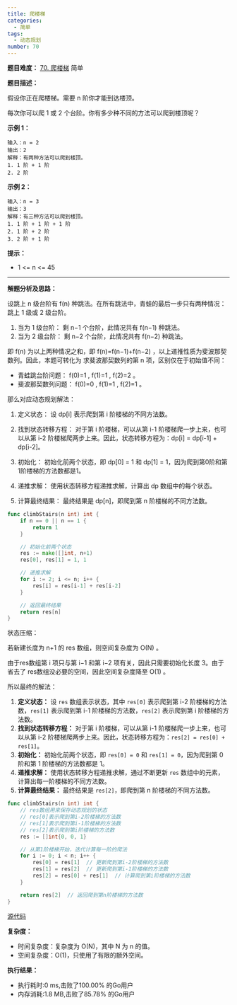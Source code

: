 ```yaml
---
title: 爬楼梯
categories:
  - 简单
tags:
  - 动态规划
number: 70
---
```


**题目难度：** [70. 爬楼梯](https://leetcode.cn/problems/climbing-stairs/) 简单

**题目描述：**

假设你正在爬楼梯。需要 n 阶你才能到达楼顶。

每次你可以爬 1 或 2 个台阶。你有多少种不同的方法可以爬到楼顶呢？

**示例 1：**
```
输入：n = 2
输出：2
解释：有两种方法可以爬到楼顶。
1. 1 阶 + 1 阶
2. 2 阶
```


**示例 2：**
```
输入：n = 3
输出：3
解释：有三种方法可以爬到楼顶。
1. 1 阶 + 1 阶 + 1 阶
2. 1 阶 + 2 阶
3. 2 阶 + 1 阶
```

**提示：**
- 1 <= n <= 45


---
**解题分析及思路：**

设跳上 n 级台阶有 f(n) 种跳法。在所有跳法中，青蛙的最后一步只有两种情况： 跳上 1 级或 2 级台阶。

1. 当为 1 级台阶： 剩 n−1 个台阶，此情况共有 f(n−1) 种跳法。
2. 当为 2 级台阶： 剩 n−2 个台阶，此情况共有 f(n−2) 种跳法。

即 f(n) 为以上两种情况之和，即 f(n)=f(n−1)+f(n−2) ，以上递推性质为斐波那契数列。因此，本题可转化为 求斐波那契数列的第 n 项，区别仅在于初始值不同：

- 青蛙跳台阶问题： f(0)=1 , f(1)=1 , f(2)=2 。
- 斐波那契数列问题： f(0)=0 , f(1)=1 , f(2)=1 。

那么对应动态规划解法：

1. 定义状态： 设 dp[i] 表示爬到第 i 阶楼梯的不同方法数。

2. 找到状态转移方程： 对于第 i 阶楼梯，可以从第 i-1 阶楼梯爬一步上来，也可以从第 i-2 阶楼梯爬两步上来。因此，状态转移方程为：dp[i] = dp[i-1] + dp[i-2]。

3. 初始化： 初始化前两个状态，即 dp[0] = 1 和 dp[1] = 1，因为爬到第0阶和第1阶楼梯的方法数都是1。

4. 递推求解： 使用状态转移方程递推求解，计算出 dp 数组中的每个状态。

5. 计算最终结果： 最终结果是 dp[n]，即爬到第 n 阶楼梯的不同方法数。

```go
func climbStairs(n int) int {
    if n == 0 || n == 1 {
        return 1
    }

    // 初始化前两个状态
    res := make([]int, n+1)
    res[0], res[1] = 1, 1

    // 递推求解
    for i := 2; i <= n; i++ {
        res[i] = res[i-1] + res[i-2]
    }

    // 返回最终结果
    return res[n]
}
```

状态压缩：

若新建长度为 n+1 的 res 数组，则空间复杂度为 O(N) 。

由于res数组第 i 项只与第 i−1 和第 i−2 项有关，因此只需要初始化长度 3。由于省去了 res数组没必要的空间，因此空间复杂度降至 O(1) 。

所以最终的解法：

1. **定义状态：** 设 `res` 数组表示状态，其中 `res[0]` 表示爬到第 i-2 阶楼梯的方法数，`res[1]` 表示爬到第 i-1 阶楼梯的方法数，`res[2]` 表示爬到第 i 阶楼梯的方法数。
2. **找到状态转移方程：** 对于第 i 阶楼梯，可以从第 i-1 阶楼梯爬一步上来，也可以从第 i-2 阶楼梯爬两步上来。因此，状态转移方程为：`res[2] = res[0] + res[1]`。
3. **初始化：** 初始化前两个状态，即 `res[0] = 0` 和 `res[1] = 0`，因为爬到第 0 阶和第 1 阶楼梯的方法数都是 1。
4. **递推求解：** 使用状态转移方程递推求解，通过不断更新 `res` 数组中的元素，计算出每一阶楼梯的不同方法数。
5. **计算最终结果：** 最终结果是 `res[2]`，即爬到第 n 阶楼梯的不同方法数。

```go
func climbStairs(n int) int {
    // res数组用来保存动态规划的状态
    // res[0]表示爬到第i-2阶楼梯的方法数
    // res[1]表示爬到第i-1阶楼梯的方法数
    // res[2]表示爬到第i阶楼梯的方法数
    res := []int{0, 0, 1}

    // 从第1阶楼梯开始，迭代计算每一阶的爬法
    for i := 0; i < n; i++ {
        res[0] = res[1]  // 更新爬到第i-2阶楼梯的方法数
        res[1] = res[2]  // 更新爬到第i-1阶楼梯的方法数
        res[2] = res[0] + res[1]  // 计算爬到第i阶楼梯的方法数
    }

    return res[2]  // 返回爬到第n阶楼梯的方法数
}
```

[源代码](https://github.com/lomtom/algorithm-go/blob/main/leetcode/70爬楼梯_test.go)

**复杂度：**

- 时间复杂度：复杂度为 O(N)，其中 N 为 n 的值。 
- 空间复杂度：O(1)，只使用了有限的额外空间。

**执行结果：**

- 执行耗时:0 ms,击败了100.00% 的Go用户
- 内存消耗:1.8 MB,击败了85.78% 的Go用户
